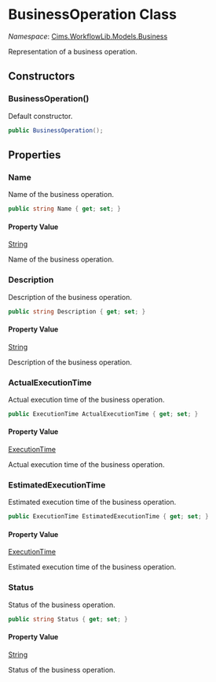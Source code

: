 # BusinessOperation Class

*Namespace*: [Cims.WorkflowLib.Models.Business](Cims.WorkflowLib.Models.Business.md)

Representation of a business operation.

## Constructors

### BusinessOperation()

Default constructor.

```C#
public BusinessOperation();
```

## Properties

### Name

Name of the business operation.

```C#
public string Name { get; set; }
```

#### Property Value

[String](https://learn.microsoft.com/en-us/dotnet/api/system.string)

Name of the business operation.

### Description

Description of the business operation.

```C#
public string Description { get; set; }
```

#### Property Value

[String](https://learn.microsoft.com/en-us/dotnet/api/system.string)

Description of the business operation.

### ActualExecutionTime

Actual execution time of the business operation.

```C#
public ExecutionTime ActualExecutionTime { get; set; }
```

#### Property Value

[ExecutionTime](../Performance/ExecutionTime.md)

Actual execution time of the business operation.

### EstimatedExecutionTime

Estimated execution time of the business operation.

```C#
public ExecutionTime EstimatedExecutionTime { get; set; }
```

#### Property Value

[ExecutionTime](../Performance/ExecutionTime.md)

Estimated execution time of the business operation.

### Status

Status of the business operation.

```C#
public string Status { get; set; }
```

#### Property Value

[String](https://learn.microsoft.com/en-us/dotnet/api/system.string)

Status of the business operation.
